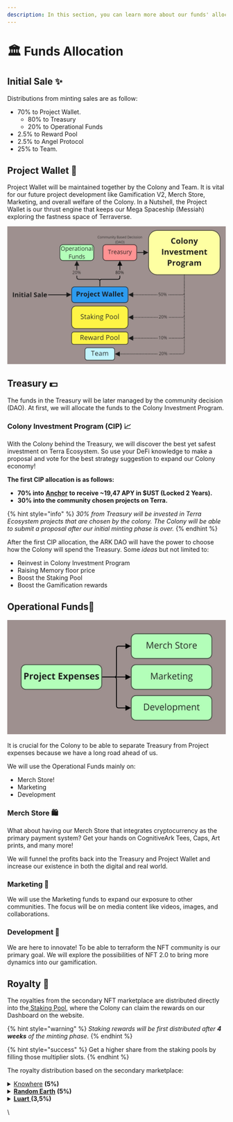 ```yaml
---
description: In this section, you can learn more about our funds' allocation.
---
```


# 🏛 Funds Allocation

## Initial Sale ✨

Distributions from minting sales are as follow:

* 70% to Project Wallet.
  * 80% to Treasury
  * 20% to Operational Funds
* 2.5% to Reward Pool
* 2.5% to Angel Protocol
* 25% to Team.

## Project Wallet 🚀

Project Wallet will be maintained together by the Colony and Team. It is vital for our future project development like Gamification V2, Merch Store, Marketing, and overall welfare of the Colony. In a Nutshell, the Project Wallet is our thrust engine that keeps our Mega Spaceship (Messiah) exploring the fastness space of Terraverse.

![](<../.gitbook/assets/Finance - Project Walletv2.jpg>)

## Treasury 💵

The funds in the Treasury will be later managed by the community decision (DAO). At first, we will allocate the funds to the Colony Investment Program.

### Colony Investment Program (CIP) 📈

With the Colony behind the Treasury, we will discover the best yet safest investment on Terra Ecosystem. So use your DeFi knowledge to make a proposal and vote for the best strategy suggestion to expand our Colony economy!

**The first CIP allocation is as follows:**

* **70% into** [**Anchor**](https://app.anchorprotocol.com/earn) **to receive \~19,47 APY in $UST (Locked 2 Years).**
* **30% into the community chosen projects on Terra.**

{% hint style="info" %}
_30% from Treasury will be invested in Terra Ecosystem projects that are chosen by the colony. The Colony will be able to submit a proposal after our initial minting phase is over._
{% endhint %}

After the first CIP allocation, the ARK DAO will have the power to choose how the Colony will spend the Treasury. Some _ideas_ but not limited to:

* Reinvest in Colony Investment Program
* Raising Memory floor price
* Boost the Staking Pool
* Boost the Gamification rewards

## Operational Funds💼

![](<../.gitbook/assets/Finance - DOCS ALLOCATION A 3.jpg>)

It is crucial for the Colony to be able to separate Treasury from Project expenses because we have a long road ahead of us.

We will use the Operational Funds mainly on:&#x20;

* Merch Store!
* Marketing
* Development

### Merch Store 🛍️

What about having our Merch Store that integrates cryptocurrency as the primary payment system? Get your hands on CognitiveArk Tees, Caps, Art prints, and many more!&#x20;

We will funnel the profits back into the Treasury and Project Wallet and increase our existence in both the digital and real world.

### Marketing 📡

We will use the Marketing funds to expand our exposure to other communities. The focus will be on media content like videos, images, and collaborations.

### Development 🧰

We are here to innovate! To be able to terraform the NFT community is our primary goal. We will explore the possibilities of NFT 2.0 to bring more dynamics into our gamification.

## Royalty 🧾

The royalties from the secondary NFT marketplace are distributed directly into the[ Staking Pool](../lets-terraform-the-nft-culture/tokenomics.md#staking-pool-distribution), where the Colony can claim the rewards on our Dashboard on the website.

{% hint style="warning" %}
_Staking rewards will be first distributed after **4 weeks** of the minting phase._
{% endhint %}

{% hint style="success" %}
Get a higher share from the staking pools by filling those multiplier slots.&#x20;
{% endhint %}

The royalty distribution based on the secondary marketplace:

<details>

<summary><a href="https://knowhere.art">Knowhere</a> <strong>(5%)</strong></summary>

* 4,5% to Project Wallet
* 0,5% to Team

</details>

<details>

<summary><strong></strong><a href="https://randomearth.io/home"><strong>Random Earth</strong></a> <strong>(5%)</strong></summary>

* 4,5% to Project Wallet
* 0,5% to Team

</details>

<details>

<summary><strong></strong><a href="https://marketplace.luart.io"><strong>Luart</strong> </a><strong>(3,5%)</strong></summary>

* 3,15% to Project Wallet
* 0,35% to Team

</details>

\



